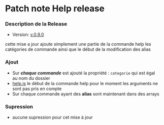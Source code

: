 # Patch note Help release

### Description de la Release

- Version: [v.0.9.0](https://github.com/Merytek/Asteria_bot/releases/tag/v.0.9.0)

cette mise a jour ajoute simplement une partie de la commande help les catégories de commande ainsi que le début de la modification des alias

### Ajout

- Sur ***chaque commande*** est ajouté la propriété : `categorie` qui est égal au nom du dossier 
- [help.js](https://github.com/Merytek/Asyeria_bot/tree/main/command/Misc/help.js) le début de la commande help pour le moment les arguments ne sont pas pris en compte
- Sur chaque commande ayant des **alias** sont maintenant dans des arrays

### Supression

- aucune supression pour cet mise à jour